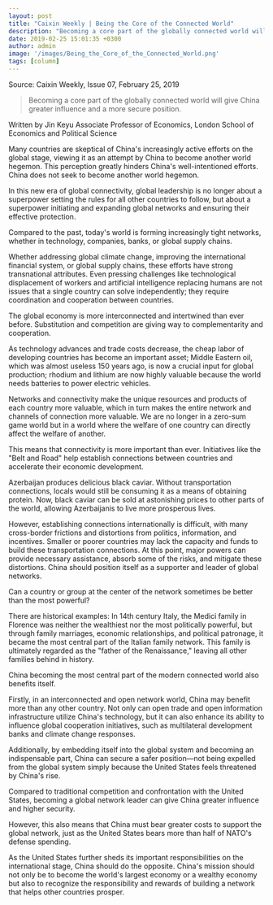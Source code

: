 ```yaml
---
layout: post
title: "Caixin Weekly | Being the Core of the Connected World"
description: "Becoming a core part of the globally connected world will give China greater influence and a more secure position."
date: 2019-02-25 15:01:35 +0300
author: admin
image: '/images/Being_the_Core_of_the_Connected_World.png'
tags: [column]
---
```

Source: Caixin Weekly, Issue 07, February 25, 2019

> Becoming a core part of the globally connected world will give China greater influence and a more secure position.

Written by Jin Keyu
Associate Professor of Economics, London School of Economics and Political Science

Many countries are skeptical of China's increasingly active efforts on the global stage, viewing it as an attempt by China to become another world hegemon. This perception greatly hinders China's well-intentioned efforts. China does not seek to become another world hegemon.

In this new era of global connectivity, global leadership is no longer about a superpower setting the rules for all other countries to follow, but about a superpower initiating and expanding global networks and ensuring their effective protection.

Compared to the past, today's world is forming increasingly tight networks, whether in technology, companies, banks, or global supply chains.

Whether addressing global climate change, improving the international financial system, or global supply chains, these efforts have strong transnational attributes. Even pressing challenges like technological displacement of workers and artificial intelligence replacing humans are not issues that a single country can solve independently; they require coordination and cooperation between countries.

The global economy is more interconnected and intertwined than ever before. Substitution and competition are giving way to complementarity and cooperation.

As technology advances and trade costs decrease, the cheap labor of developing countries has become an important asset; Middle Eastern oil, which was almost useless 150 years ago, is now a crucial input for global production; rhodium and lithium are now highly valuable because the world needs batteries to power electric vehicles.

Networks and connectivity make the unique resources and products of each country more valuable, which in turn makes the entire network and channels of connection more valuable. We are no longer in a zero-sum game world but in a world where the welfare of one country can directly affect the welfare of another.

This means that connectivity is more important than ever. Initiatives like the "Belt and Road" help establish connections between countries and accelerate their economic development.

Azerbaijan produces delicious black caviar. Without transportation connections, locals would still be consuming it as a means of obtaining protein. Now, black caviar can be sold at astonishing prices to other parts of the world, allowing Azerbaijanis to live more prosperous lives.

However, establishing connections internationally is difficult, with many cross-border frictions and distortions from politics, information, and incentives. Smaller or poorer countries may lack the capacity and funds to build these transportation connections. At this point, major powers can provide necessary assistance, absorb some of the risks, and mitigate these distortions. China should position itself as a supporter and leader of global networks.

Can a country or group at the center of the network sometimes be better than the most powerful?

There are historical examples: In 14th century Italy, the Medici family in Florence was neither the wealthiest nor the most politically powerful, but through family marriages, economic relationships, and political patronage, it became the most central part of the Italian family network. This family is ultimately regarded as the "father of the Renaissance," leaving all other families behind in history.

China becoming the most central part of the modern connected world also benefits itself.

Firstly, in an interconnected and open network world, China may benefit more than any other country. Not only can open trade and open information infrastructure utilize China's technology, but it can also enhance its ability to influence global cooperation initiatives, such as multilateral development banks and climate change responses.

Additionally, by embedding itself into the global system and becoming an indispensable part, China can secure a safer position—not being expelled from the global system simply because the United States feels threatened by China's rise.

Compared to traditional competition and confrontation with the United States, becoming a global network leader can give China greater influence and higher security.

However, this also means that China must bear greater costs to support the global network, just as the United States bears more than half of NATO's defense spending.

As the United States further sheds its important responsibilities on the international stage, China should do the opposite. China's mission should not only be to become the world's largest economy or a wealthy economy but also to recognize the responsibility and rewards of building a network that helps other countries prosper.
